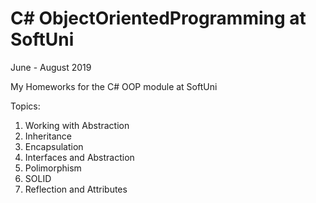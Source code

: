 # C# ObjectOrientedProgramming at SoftUni
June - August 2019

My Homeworks for the C# OOP module at SoftUni

Topics:
  01. Working with Abstraction
  02. Inheritance
  03. Encapsulation
  04. Interfaces and Abstraction
  05. Polimorphism
  06. SOLID
  07. Reflection and Attributes
